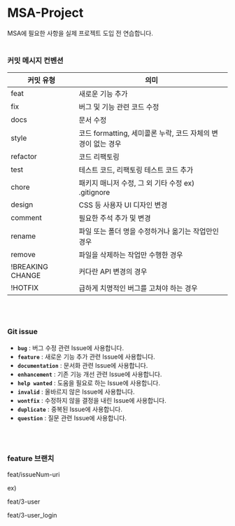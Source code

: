 # MSA-Project
MSA에 필요한 사항을 실제 프로젝트 도입 전 연습합니다.
<br>
<br>
### 커밋 메시지 컨벤션

| 커밋 유형        | 의미                                                         |
| ---------------- | ------------------------------------------------------------ |
| feat             | 새로운 기능 추가                                             |
| fix              | 버그 및 기능 관련 코드 수정                                  |
| docs             | 문서 수정                                                    |
| style            | 코드 formatting, 세미콜론 누락, 코드 자체의 변경이 없는 경우 |
| refactor         | 코드 리팩토링                                                |
| test             | 테스트 코드, 리팩토링 테스트 코드 추가                       |
| chore            | 패키지 매니저 수정, 그 외 기타 수정 ex) .gitignore           |
| design           | CSS 등 사용자 UI 디자인 변경                                 |
| comment          | 필요한 주석 추가 및 변경                                     |
| rename           | 파일 또는 폴더 명을 수정하거나 옮기는 작업만인 경우          |
| remove           | 파일을 삭제하는 작업만 수행한 경우                           |
| !BREAKING CHANGE | 커다란 API 변경의 경우                                       |
| !HOTFIX          | 급하게 치명적인 버그를 고쳐야 하는 경우                      |
<br>
<br>


### Git issue

- **`bug`** : 버그 수정 관련 Issue에 사용합니다.
- **`feature`** : 새로운 기능 추가 관련 Issue에 사용합니다.
- **`documentation`** : 문서화 관련 Issue에 사용합니다.
- **`enhancement`** : 기존 기능 개선 관련 Issue에 사용합니다.
- **`help wanted`** : 도움을 필요로 하는 Issue에 사용합니다.
- **`invalid`** : 올바르지 않은 Issue에 사용합니다.
- **`wontfix`** : 수정하지 않을 결정을 내린 Issue에 사용합니다.
- **`duplicate`** : 중복된 Issue에 사용합니다.
- **`question`** : 질문 관련 Issue에 사용합니다.
<br>
<br>


### feature 브랜치

feat/issueNum-uri 

ex)  

feat/3-user 

feat/3-user_login
<br>
